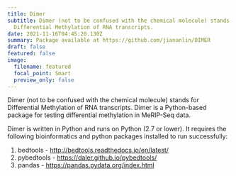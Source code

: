 ```yaml
---
title: Dimer
subtitle: Dimer (not to be confused with the chemical molecule) stands for
  Differential Methylation of RNA transcripts.
date: 2021-11-16T04:45:20.130Z
summary: Package available at https://github.com/jiananlin/DIMER
draft: false
featured: false
image:
  filename: featured
  focal_point: Smart
  preview_only: false
---
```

Dimer (not to be confused with the chemical molecule) stands for Differential Methylation of RNA transcripts. Dimer is a Python-based package for testing differential methylation in MeRIP-Seq data.

Dimer is written in Python and runs on Python (2.7 or lower). It requires the following bioinformatics and python packages installed to run successfully:

1. bedtools - http://bedtools.readthedocs.io/en/latest/
2. pybedtools - https://daler.github.io/pybedtools/
3. pandas - https://pandas.pydata.org/index.html